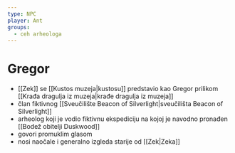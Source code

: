 ```yaml
---
type: NPC
player: Ant
groups:
  - ceh arheologa
---
```

# Gregor

- [[Zek]] se [[Kustos muzeja|kustosu]] predstavio kao Gregor prilikom [[Krađa dragulja iz muzeja|krađe dragulja iz muzeja]]
- član fiktivnog [[Sveučilište Beacon of Silverlight|sveučilišta Beacon of Silverlight]]
- arheolog koji je vodio fiktivnu ekspediciju na kojoj je navodno pronađen [[Bodež obitelji Duskwood]]
- govori promuklim glasom
- nosi naočale i generalno izgleda starije od [[Zek|Zeka]]
